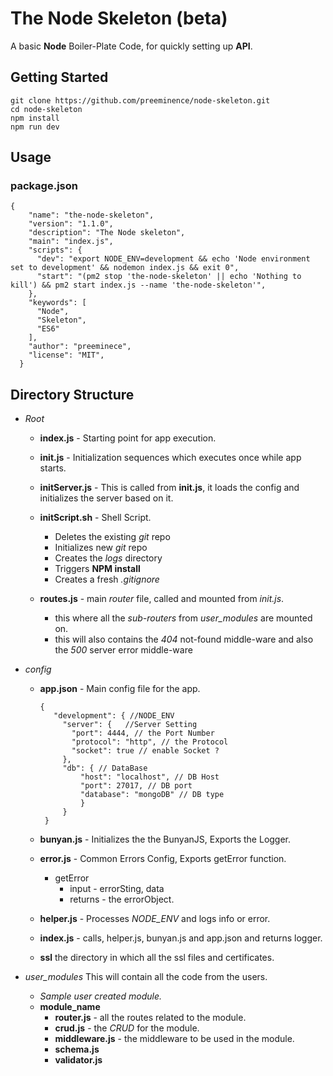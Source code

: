 # The Node Skeleton (beta)

A basic **Node** Boiler-Plate Code, for quickly setting up **API**.

## Getting Started
```
git clone https://github.com/preeminence/node-skeleton.git
cd node-skeleton
npm install
npm run dev
```

## Usage
### package.json
```
{
    "name": "the-node-skeleton",
    "version": "1.1.0",
    "description": "The Node skeleton",
    "main": "index.js",
    "scripts": {
      "dev": "export NODE_ENV=development && echo 'Node environment set to development' && nodemon index.js && exit 0",
      "start": "(pm2 stop 'the-node-skeleton' || echo 'Nothing to kill') && pm2 start index.js --name 'the-node-skeleton'",
    },
    "keywords": [
      "Node",
      "Skeleton",
      "ES6"
    ],
    "author": "preeminece",
    "license": "MIT",
  }
```

## Directory Structure

- *Root*
  - **index.js** -
    Starting point for app execution.

  - **init.js** -
    Initialization sequences which executes once while app starts.

  - **initServer.js** -
    This is called from **init.js**, it loads the config and initializes the server based on it.

  - **initScript.sh** - Shell Script.
    - Deletes the existing *git* repo
    - Initializes new *git* repo
    - Creates the *logs* directory
    - Triggers **NPM install**
    - Creates a fresh *.gitignore*

  - **routes.js** - main *router* file, called and mounted from *init.js*.
    - this where all the *sub-routers* from *user_modules* are mounted on.
    - this will also contains the *404* not-found middle-ware and also the *500* server error middle-ware


- *config*
  - **app.json** - Main config file for the app.
     ```
     {
        "development": { //NODE_ENV
          "server": {   //Server Setting
            "port": 4444, // the Port Number
            "protocol": "http", // the Protocol
            "socket": true // enable Socket ?
          },
          "db": { // DataBase
              "host": "localhost", // DB Host
              "port": 27017, // DB port
              "database": "mongoDB" // DB type
              }
          }
      }
      ```

  - **bunyan.js** - Initializes the the BunyanJS, Exports the Logger.

  - **error.js** - Common Errors Config, Exports getError function.
      - getError
          - input - errorSting, data
          - returns - the errorObject.

  - **helper.js** - Processes *NODE_ENV* and logs info or error.

  - **index.js** - calls, helper.js, bunyan.js and app.json and returns logger.


  - **ssl** the directory in which all the ssl files and certificates.

 - *user_modules*
    This will contain all the code from the users.

    - *Sample user created module.*
    - **module_name**
      - **router.js** - all the routes related to the module.
      - **crud.js** - the *CRUD* for the module.
      - **middleware.js** - the middleware to be used in the module.
      - **schema.js**
      - **validator.js**
